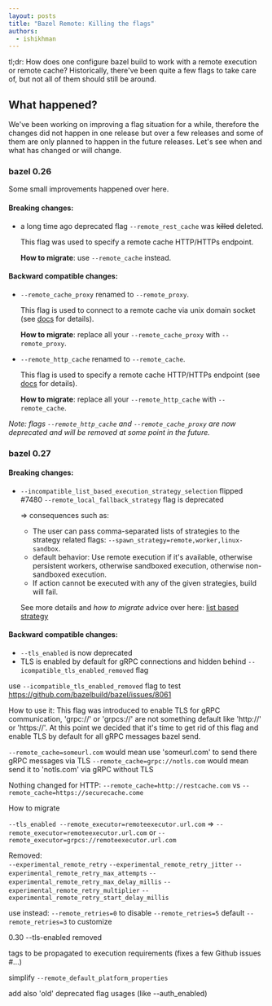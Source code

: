 ```yaml
---
layout: posts
title: "Bazel Remote: Killing the flags"
authors:
  - ishikhman
---
```

tl;dr: How does one configure bazel build to work with a remote execution or remote cache? Historically, there've been quite a few flags to take care of, but not all of them should still be around. 

## What happened?

We've been working on improving a flag situation for a while, therefore the changes did not happen in one release but over a few releases and some of them are only planned to happen in the future releases. Let's see when and what has changed or will change.

### bazel 0.26

Some small improvements happened over here.

#### Breaking changes:
* a long time ago deprecated flag `--remote_rest_cache` was ~~killed~~ deleted.

  This flag was used to specify a remote cache HTTP/HTTPs endpoint.
 
  **How to migrate**: use `--remote_cache` instead.

#### Backward compatible changes:

* `--remote_cache_proxy` renamed to `--remote_proxy`.

  This flag is used to connect to a remote cache via unix domain socket (see [docs](https://docs.bazel.build/versions/0.25.0/remote-caching.html#unix-sockets) for details).

  **How to migrate**: replace all your `--remote_cache_proxy` with `--remote_proxy`.

* `--remote_http_cache` renamed to `--remote_cache`.
  
  This flag is used to specify a remote cache HTTP/HTTPs endpoint (see [docs](https://docs.bazel.build/versions/0.25.0/remote-caching.html#run-bazel-using-the-remote-cache) for details).

  **How to migrate**: replace all your `--remote_http_cache` with `--remote_cache`.
  
*Note: flags `--remote_http_cache` and `--remote_cache_proxy` are now deprecated and will be removed at some point in the future.*


### bazel 0.27

#### Breaking changes:

* `--incompatible_list_based_execution_strategy_selection` flipped #7480
`--remote_local_fallback_strategy` flag is deprecated

 	=> consequences such as:
	
	- The user can pass comma-separated lists of strategies to the strategy related flags: `--spawn_strategy=remote,worker,linux-sandbox`. 
	- default behavior: Use remote execution if it's available, otherwise persistent workers, otherwise sandboxed execution, otherwise non-sandboxed execution.
	- If action cannot be executed with any of the given strategies, build will fail. 
	
	See more details and *how to migrate* advice over here: [list based strategy](2019-06-27-list-strategy.md)

#### Backward compatible changes:

* `--tls_enabled` is now deprecated
* TLS is enabled by default for gRPC connections and hidden behind `--icompatible_tls_enabled_removed` flag

use `--icompatible_tls_enabled_removed` flag to test 
https://github.com/bazelbuild/bazel/issues/8061

How to use it:
This flag was introduced to enable TLS for gRPC communication, 'grpc://' or 'grpcs://' are not something default like 'http://' or 'https://'.
At this point we decided that it's time to get rid of this flag and enable TLS by default for all gRPC messages bazel send.

`--remote_cache=someurl.com` would mean use 'someurl.com' to send there gRPC messages via TLS
`--remote_cache=grpc://notls.com` would mean send it to 'notls.com' via gRPC without TLS

Nothing changed for HTTP:
`--remote_cache=http://restcache.com` vs `--remote_cache=https://securecache.come`

How to migrate

`--tls_enabled --remote_executor=remoteexecutor.url.com` 
=> `--remote_executor=remoteexecutor.url.com`
or `--remote_executor=grpcs://remoteexecutor.url.com`
	
	
Removed:	
 `--experimental_remote_retry`
 `--experimental_remote_retry_jitter` 
 `--experimental_remote_retry_max_attempts`
 `--experimental_remote_retry_max_delay_millis`
 `--experimental_remote_retry_multiplier`
 `--experimental_remote_retry_start_delay_millis`

use instead:
`--remote_retries=0` to disable
`--remote_retries=5` default
`--remote_retries=3` to customize



0.30
--tls-enabled removed

tags to be propagated to execution requirements (fixes a few Github issues #...)

simplify `--remote_default_platform_properties`


add also 'old' deprecated flag usages (like --auth_enabled)

